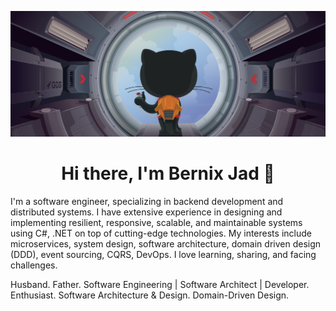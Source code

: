 ![](header.png)

<h1 align="center">Hi there, I'm Bernix Jad 👋</h1>

I'm a software engineer, specializing in backend development and distributed systems. I have extensive experience in designing and implementing resilient, responsive, scalable, and maintainable systems using C#, .NET on top of cutting-edge technologies. My interests include microservices, system design, software architecture, domain driven design (DDD), event sourcing, CQRS, DevOps. I love learning, sharing, and facing challenges.

Husband. Father.  Software Engineering | Software Architect | Developer. Enthusiast. Software Architecture & Design. Domain-Driven Design.



<!---
ouberma/ouberma is a ✨ special ✨ repository because its `README.md` (this file) appears on your GitHub profile.
You can click the Preview link to take a look at your changes.
--->

